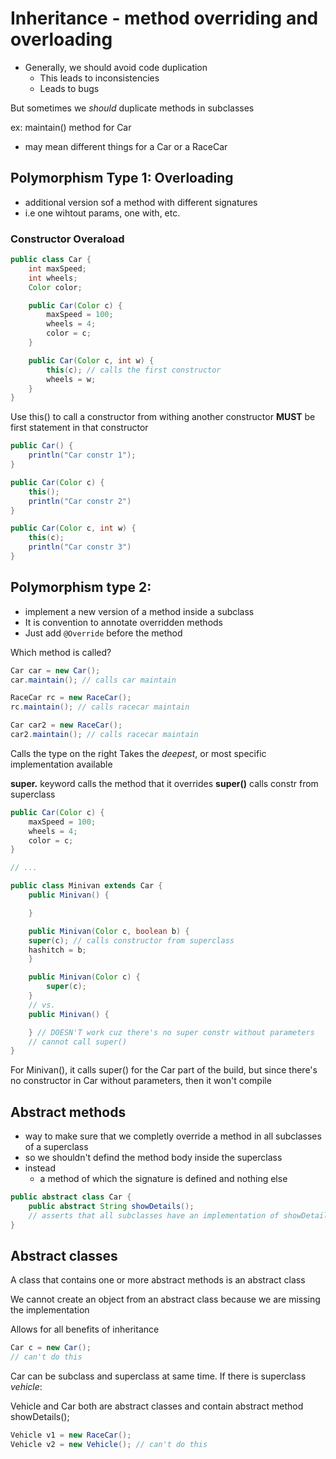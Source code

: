 # Inheritance - method overriding and overloading

- Generally, we should avoid code duplication
  - This leads to inconsistencies
  - Leads to bugs

But sometimes we *should* duplicate methods in subclasses

ex: maintain() method for Car
- may mean different things for a Car or a RaceCar

## Polymorphism Type 1: Overloading
- additional version sof a method with different signatures
- i.e one wihtout params, one with, etc.

### Constructor Overaload

```java
public class Car {
    int maxSpeed;
    int wheels;
    Color color;

    public Car(Color c) {
        maxSpeed = 100;
        wheels = 4;
        color = c;
    }

    public Car(Color c, int w) {
        this(c); // calls the first constructor
        wheels = w;
    }
}
```
Use this() to call a constructor from withing another constructor
**MUST** be first statement in that constructor

```java
public Car() {
    println("Car constr 1");
}

public Car(Color c) {
    this();
    println("Car constr 2")
}

public Car(Color c, int w) {
    this(c);
    println("Car constr 3")
}
```

## Polymorphism type 2:
- implement a new version of a method inside a subclass
- It is convention to annotate overridden methods
- Just add ```@Override``` before the method

Which method is called?

```java
Car car = new Car();
car.maintain(); // calls car maintain

RaceCar rc = new RaceCar();
rc.maintain(); // calls racecar maintain

Car car2 = new RaceCar();
car2.maintain(); // calls racecar maintain
```
Calls the type on the right
Takes the *deepest*, or most specific implementation available

**super.** keyword calls the method that it overrides
**super()** calls constr from superclass

```java
public Car(Color c) {
    maxSpeed = 100;
    wheels = 4;
    color = c;
}

// ...

public class Minivan extends Car {
    public Minivan() {

    }

    public Minivan(Color c, boolean b) {
    super(c); // calls constructor from superclass
    hashitch = b;
    }

    public Minivan(Color c) {
        super(c);
    }
    // vs.
    public Minivan() {

    } // DOESN'T work cuz there's no super constr without parameters
    // cannot call super()
}
```

For Minivan(), it calls super() for the Car part of the build, but since there's no constructor in Car without parameters, then it won't compile

## Abstract methods

- way to make sure that we completly override a method in all subclasses of a superclass
- so we shouldn't defind the method body inside the superclass
- instead
  - a method of which the signature is defined and nothing else

```java
public abstract class Car {
    public abstract String showDetails();
    // asserts that all subclasses have an implementation of showDetails();
}
```

## Abstract classes
A class that contains one or more abstract methods is an abstract class

We cannot create an object from an abstract class because we are missing the implementation

Allows for all benefits of inheritance

```java
Car c = new Car();
// can't do this
```

Car can be subclass and superclass at same time. If there is superclass *vehicle*:

Vehicle and Car both are abstract classes and contain abstract method showDetails();

```java
Vehicle v1 = new RaceCar();
Vehicle v2 = new Vehicle(); // can't do this
```
